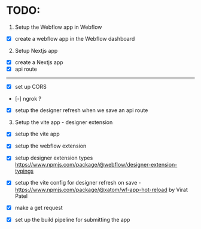 # TODO:

1. Setup the Webflow app in Webflow

- [x] create a webflow app in the Webflow dashboard

2. Setup Nextjs app

- [x] create a Nextjs app
- [x] api route

---

- [x] set up CORS
- [-] ngrok ?
- [x] setup the designer refresh when we save an api route

3. Setup the vite app - designer extension

- [x] setup the vite app
- [x] setup the webflow extension

- [x] setup designer extension types https://www.npmjs.com/package/@webflow/designer-extension-typings
- [x] setup the vite config for designer refresh on save - https://www.npmjs.com/package/@xatom/wf-app-hot-reload by Virat Patel
- [x] make a get request
- [x] set up the build pipeline for submitting the app
